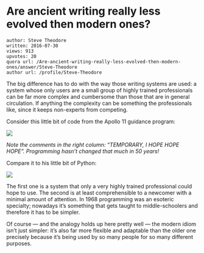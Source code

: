 # Are ancient writing really less evolved then modern ones?

	author: Steve Theodore
	written: 2016-07-30
	views: 913
	upvotes: 20
	quora url: /Are-ancient-writing-really-less-evolved-then-modern-ones/answer/Steve-Theodore
	author url: /profile/Steve-Theodore


The big difference has to do with the way those writing systems are used: a system whose only users are a small group of highly trained professionals can be far more complex and cumbersome than those that are in general circulation. If anything the complexity can be something the professionals like, since it keeps non-experts from competing.

Consider this little bit of code from the Apollo 11 guidance program:

![](https://qph.fs.quoracdn.net/main-qimg-9cd48e2f75045e5f8e3dd106bc2971e2-c)

_Note the comments in the right column: “TEMPORARY, I HOPE HOPE HOPE”. Programming hasn’t changed that much in 50 years!_ 

Compare it to his little bit of Python:

![](https://qph.fs.quoracdn.net/main-qimg-d9203e6deaa2f6c4d095868518abf556-c)

The first one is a system that only a very highly trained professional could hope to use. The second is at least comprehensible to a newcomer with a minimal amount of attention. In 1968 programming was an esoteric specialty; nowadays it’s something that gets taught to middle-schoolers and therefore it has to be simpler.

Of course — and the analogy holds up here pretty well — the modern idiom isn’t just simpler: it’s also far more flexible and adaptable than the older one precisely because it’s being used by so many people for so many different purposes.

